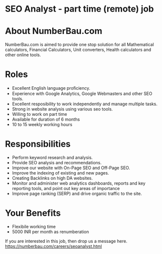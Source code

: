 # SEO Analyst - part time (remote) job

# About NumberBau.com
NumberBau.com is aimed to provide one stop solution for all Mathematical calculators, Financial Calculators, Unit converters, Health calculators and other online tools.

# Roles
* Excellent English language proﬁciency.
* Experience with Google Analytics, Google Webmasters and other SEO tools.
* Excellent resposibility to work independently and manage multiple tasks.
* Strong in website analysis using various seo tools.
* Willing to work on part time
* Available for duration of 6 months
* 10 to 15 weekly working hours

# Responsibilities
* Perform keyword research and analysis.
* Provide SEO analysis and recommendations.
* Improve our website with On-Page SEO and Off-Page SEO.
* Improve the indexing of existing and new pages.
* Creating Backlinks on high DA websites.
* Monitor and administer web analytics dashboards, reports and key reporting tools, and point out key areas of importance
* Improve page ranking (SERP) and drive organic traffic to the site.

# Your Benefits
* Flexibile working time
* 5000 INR per month as renumberation

If you are interested in this job, then drop us a message here.
https://numberbau.com/careers/seoanalyst.html
